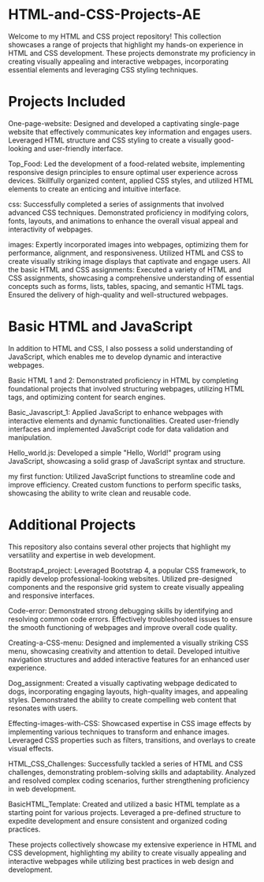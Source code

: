 # HTML-and-CSS-Projects-AE

Welcome to my HTML and CSS project repository! This collection showcases a range of projects that highlight my hands-on experience in HTML and CSS development. These projects demonstrate my proficiency in creating visually appealing and interactive webpages, incorporating essential elements and leveraging CSS styling techniques.
# Projects Included

One-page-website: Designed and developed a captivating single-page website that effectively communicates key information and engages users. Leveraged HTML structure and CSS styling to create a visually good-looking and user-friendly interface.

Top_Food: Led the development of a food-related website, implementing responsive design principles to ensure optimal user experience across devices. Skillfully organized content, applied CSS styles, and utilized HTML elements to create an enticing and intuitive interface.

css: Successfully completed a series of assignments that involved advanced CSS techniques. Demonstrated proficiency in modifying colors, fonts, layouts, and animations to enhance the overall visual appeal and interactivity of webpages.

images: Expertly incorporated images into webpages, optimizing them for performance, alignment, and responsiveness. Utilized HTML and CSS to create visually striking image displays that captivate and engage users.
All the basic HTML and CSS assignments: Executed a variety of HTML and CSS assignments, showcasing a comprehensive understanding of essential concepts such as forms, lists, tables, spacing, and semantic HTML tags. Ensured the delivery of high-quality and well-structured webpages.
# Basic HTML and JavaScript
In addition to HTML and CSS, I also possess a solid understanding of JavaScript, which enables me to develop dynamic and interactive webpages.

Basic HTML 1 and 2: Demonstrated proficiency in HTML by completing foundational projects that involved structuring webpages, utilizing HTML tags, and optimizing content for search engines.

Basic_Javascript_1: Applied JavaScript to enhance webpages with interactive elements and dynamic functionalities. Created user-friendly interfaces and implemented JavaScript code for data validation and manipulation.

Hello_world.js: Developed a simple "Hello, World!" program using JavaScript, showcasing a solid grasp of JavaScript syntax and structure.

my first function: Utilized JavaScript functions to streamline code and improve efficiency. Created custom functions to perform specific tasks, showcasing the ability to write clean and reusable code.
# Additional Projects
This repository also contains several other projects that highlight my versatility and expertise in web development.

Bootstrap4_project: Leveraged Bootstrap 4, a popular CSS framework, to rapidly develop professional-looking websites. Utilized pre-designed components and the responsive grid system to create visually appealing and responsive interfaces.

Code-error: Demonstrated strong debugging skills by identifying and resolving common code errors. Effectively troubleshooted issues to ensure the smooth functioning of webpages and improve overall code quality.

Creating-a-CSS-menu: Designed and implemented a visually striking CSS menu, showcasing creativity and attention to detail. Developed intuitive navigation structures and added interactive features for an enhanced user experience.

Dog_assignment: Created a visually captivating webpage dedicated to dogs, incorporating engaging layouts, high-quality images, and appealing styles. Demonstrated the ability to create compelling web content that resonates with users.

Effecting-images-with-CSS: Showcased expertise in CSS image effects by implementing various techniques to transform and enhance images. Leveraged CSS properties such as filters, transitions, and overlays to create visual effects.

HTML_CSS_Challenges: Successfully tackled a series of HTML and CSS challenges, demonstrating problem-solving skills and adaptability. Analyzed and resolved complex coding scenarios, further strengthening proficiency in web development.

BasicHTML_Template: Created and utilized a basic HTML template as a starting point for various projects. Leveraged a pre-defined structure to expedite development and ensure consistent and organized coding practices.

These projects collectively showcase my extensive experience in HTML and CSS development, highlighting my ability to create visually appealing and interactive webpages while utilizing best practices in web design and development.                     
